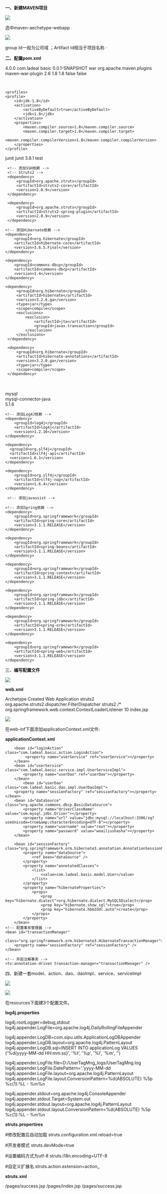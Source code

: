 **一、新建MAVEN项目**

![](./picture/readme/1533814678870.png)

   选中maven-aechetype-webapp 

![](./picture/readme/533814847166.png)

group Id一般为公司域 ；Artifact Id相当于项目名称 ·



**二、配置pom.xml**

<project xmlns="http://maven.apache.org/POM/4.0.0" xmlns:xsi="http://www.w3.org/2001/XMLSchema-instance" xsi:schemaLocation="http://maven.apache.org/POM/4.0.0 http://maven.apache.org/xsd/maven-4.0.0.xsd">
  <modelVersion>4.0.0</modelVersion>
  <groupId>com.ladeal</groupId>
  <artifactId>basic</artifactId>
  <version>0.0.1-SNAPSHOT</version>
  <packaging>war</packaging>
      <build>
        <plugins>
            <plugin>
                <groupId>org.apache.maven.plugins</groupId>
                <artifactId>maven-war-plugin</artifactId>
                <version>2.6</version>
                <configuration>
                	<source>1.8</source>
                	<target>1.8</target>
                    <failOnMissingWebXml>false</failOnMissingWebXml>
                </configuration>
            </plugin>
        </plugins>
    </build>
     <properties>
        <failOnMissingWebXml>false</failOnMissingWebXml>
    </properties>
    
​    

    <profiles>
    <profile>
    	<id>jdk-1.8</id>
    	<activation>
    		<activeByDefault>true</activeByDefault>
    		<jdk>1.8</jdk>
    	</activation>
    	<properties>
    		<maven.compiler.source>1.8</maven.compiler.source>
    		<maven.compiler.target>1.8</maven.compiler.target>
    		<maven.compiler.compilerVersion>1.8</maven.compiler.compilerVersion>
    	</properties>
    </profile>
</profiles>


<!--   网上配置 -->




 <dependencies>
    <dependency>
      <groupId>junit</groupId>
      <artifactId>junit</artifactId>
      <version>3.8.1</version>
      <scope>test</scope>
    </dependency>

	 <!-- 添加SSH依赖 -->    
	 <!-- Struts2 -->    
	 <dependency>    
	     <groupId>org.apache.struts</groupId>    
	     <artifactId>struts2-core</artifactId>    
	     <version>2.0.9</version>    
	 </dependency>    
	 
	 <dependency>    
	     <groupId>org.apache.struts</groupId>    
	     <artifactId>struts2-spring-plugin</artifactId>    
	     <version>2.0.9</version>    
	 </dependency>    
	 
	<!-- 添加Hibernate依赖 -->    
	<dependency>    
	    <groupId>org.hibernate</groupId>    
	    <artifactId>hibernate-core</artifactId>    
	    <version>3.6.5.Final</version>    
	</dependency>    
	
	<dependency>    
	    <groupId>commons-dbcp</groupId>    
	    <artifactId>commons-dbcp</artifactId>    
	    <version>1.4</version>    
	</dependency>    
	
	<dependency>  
	     <groupId>org.hibernate</groupId>  
	     <artifactId>hibernate</artifactId>  
	     <version>3.2.6.ga</version>  
	     <type>jar</type>  
	     <scope>compile</scope>  
	     <exclusions>  
	         <exclusion>  
	             <artifactId>jta</artifactId>  
	             <groupId>javax.transaction</groupId>  
	         </exclusion>  
	     </exclusions>  
	 </dependency>  
	 
	 <dependency>  
	     <groupId>org.hibernate</groupId>  
	     <artifactId>hibernate-annotations</artifactId>  
	     <version>3.2.0.ga</version>  
	     <type>jar</type>  
	     <scope>compile</scope>  
	 </dependency>  


​	 
	<!--添加mysql依赖 -->
	<dependency>  
	   <groupId>mysql</groupId>  
	   <artifactId>mysql-connector-java</artifactId>  
	   <version>5.1.6</version>  
	</dependency> 
	 
	<!-- 添加Log4J依赖 -->    
	<dependency>    
	    <groupId>log4j</groupId>    
	    <artifactId>log4j</artifactId>    
	    <version>1.2.16</version>    
	</dependency>    
	
	<dependency>    
	  <groupId>org.slf4j</groupId>    
	  <artifactId>slf4j-api</artifactId>    
	  <version>1.6.1</version>    
	</dependency>    
	
	<dependency>    
	    <groupId>org.slf4j</groupId>    
	    <artifactId>slf4j-nop</artifactId>    
	    <version>1.6.4</version>    
	</dependency>   
	
	 <!-- 添加javassist -->    
<!--     <dependency>     -->
<!--         <groupId>javassist</groupId>     -->
<!--         <artifactId>javassist</artifactId>     -->
<!--         <version>3.11.0.GA</version>     -->
<!--     </dependency>     -->
        
    <!-- 添加Spring依赖 -->    
    <dependency>    
        <groupId>org.springframework</groupId>    
        <artifactId>spring-core</artifactId>    
        <version>3.1.1.RELEASE</version>    
    </dependency>    
        
    <dependency>    
        <groupId>org.springframework</groupId>    
        <artifactId>spring-beans</artifactId>    
        <version>3.1.1.RELEASE</version>    
    </dependency>    
        
    <dependency>    
        <groupId>org.springframework</groupId>    
        <artifactId>spring-context</artifactId>    
        <version>3.1.1.RELEASE</version>    
    </dependency>    
        
    <dependency>    
        <groupId>org.springframework</groupId>    
        <artifactId>spring-jdbc</artifactId>    
        <version>3.1.1.RELEASE</version>    
    </dependency>    
        
    <dependency>    
        <groupId>org.springframework</groupId>    
        <artifactId>spring-orm</artifactId>    
        <version>3.1.1.RELEASE</version>    
    </dependency>    
        
    <dependency>    
        <groupId>org.springframework</groupId>    
        <artifactId>spring-web</artifactId>    
        <version>3.1.1.RELEASE</version>    
    </dependency>     

  </dependencies>
</project>

   三、**编写配置文件** 

![](./picture/readme/1533815583740.png)

**web.xml**

<!DOCTYPE web-app PUBLIC
 "-//Sun Microsystems, Inc.//DTD Web Application 2.3//EN"
 "http://java.sun.com/dtd/web-app_2_3.dtd" >

<web-app>
  <display-name>Archetype Created Web Application</display-name>


  <!-- 配置sturts2过滤器 -->
  <filter>  
      <filter-name>struts2</filter-name>  
      <filter-class>org.apache.struts2.dispatcher.FilterDispatcher</filter-class>  
  </filter>  
  <filter-mapping>  
      <filter-name>struts2</filter-name>  
      <url-pattern>/*</url-pattern>  
  </filter-mapping>  

  <!-- Spring 监听器 -->  
  <listener>  
      <listener-class>org.springframework.web.context.ContextLoaderListener</listener-class>  
  </listener> 

  <session-config>
      <session-timeout>10</session-timeout>   <!-- 10分钟登录过期 -->
  </session-config>
  <welcome-file-list>
      <welcome-file>index.jsp</welcome-file>  <!-- 欢迎界面 -->
  </welcome-file-list>

</web-app>    



![](./picture/readme/1533815765667.png)

在web-inf下面添加applicationContext.xml文件:

**applicationContext.xml**

<?xml version="1.0" encoding="UTF-8"?>

<beans xmlns="http://www.springframework.org/schema/beans"
    xmlns:xsi="http://www.w3.org/2001/XMLSchema-instance"
    xmlns:aop="http://www.springframework.org/schema/aop"
    xmlns:tx="http://www.springframework.org/schema/tx"
    xsi:schemaLocation="http://www.springframework.org/schema/beans http://www.springframework.org/schema/beans/spring-beans-3.0.xsd
                http://www.springframework.org/schema/aop http://www.springframework.org/schema/aop/spring-aop-2.5.xsd
                http://www.springframework.org/schema/tx http://www.springframework.org/schema/tx/spring-tx-3.0.xsd" default-autowire="byName">
        
        <bean id="loginAction" class="com.ladeal.basic.action.LoginAction">
       		 <property name="userService" ref="userService"></property>
        </bean>  
        <bean id="userService" class="com.ladeal.basic.service.impl.UserServiceImpl">
        	<property name="userDao" ref="userDao"></property>
        </bean>  
        	<bean id="userDao" class="com.ladeal.basic.dao.impl.UserDaoImpl">
    	<property name="sessionFactory" ref="sessionFactory"></property>
    </bean>
        <bean id="dataSource" class="org.apache.commons.dbcp.BasicDataSource">  
            <property name="driverClassName" value="com.mysql.jdbc.Driver"></property>  
            <property name="url" value="jdbc:mysql://localhost:3306/zq?useUnicode=true&amp;characterEncoding=UTF-8"></property>  
            <property name="username" value="root"></property>  
            <property name="password" value="woailiushasha"></property>  
    	</bean>    
    	
    	<bean id="sessionFactory" class="org.springframework.orm.hibernate3.annotation.AnnotationSessionFactoryBean">  
            <property name="dataSource">  
                <ref bean="dataSource" />  
            </property>  
            <property name="annotatedClasses">  
                <list>  
                    <value>com.ladeal.basic.model.User</value>  
                </list>  
            </property>  
            <property name="hibernateProperties">  
                <props>  
                    <prop key="hibernate.dialect">org.hibernate.dialect.MySQL5Dialect</prop>  
                    <prop key="hibernate.show_sql">true</prop>  
                    <prop key="hibernate.hbm2ddl.auto">create</prop>  
                </props>  
            </property>  
        </bean>    
    <!-- 配置事务管理器 -->
    <bean id="transactionManager"
    	class="org.springframework.orm.hibernate3.HibernateTransactionManager">
    	<property name="sessionFactory" ref="sessionFactory" />
    </bean>
    
    <!-- 开启注解事务 -->
    <tx:annotation-driven transaction-manager="transactionManager" />  
</beans>



四、新建一套model、action、dao、daoImpl、service、serviceImpl

![](.picture/readme/1533816528899.png)




![](.picture/readme/1533816592164.png)

在resources下面建3个配置文件。

**log4j.properties**

log4j.rootLogger=debug,stdout
log4j.appender.LogFile=org.apache.log4j.DailyRollingFileAppender

log4j.appender.LogDB=com.sipu.utils.ApplicationLogDBAppender
log4j.appender.LogDB.layout=org.apache.log4j.PatternLayout
log4j.appender.LogDB.sql=INSERT INTO applicationLog  VALUES ('%d{yyyy-MM-dd HH:mm:ss}', '%t', '%p', '%l', '%m', '')

log4j.appender.LogFile.file=D\:/UserTagMng_logs/UserTagMng.log   
log4j.appender.LogFile.DatePattern='.'yyyy-MM-dd   
log4j.appender.LogFile.layout=org.apache.log4j.PatternLayout   
log4j.appender.LogFile.layout.ConversionPattern=%d{ABSOLUTE} %5p  %c{1}:%L - %m%n

log4j.appender.stdout=org.apache.log4j.ConsoleAppender
log4j.appender.stdout.Target=System.out
log4j.appender.stdout.layout=org.apache.log4j.PatternLayout
log4j.appender.stdout.layout.ConversionPattern=%d{ABSOLUTE} %5p  %c{1}:%L - %m%n



**struts.propertires**

#修改配置后自动加载
struts.configuration.xml.reload=true

#开发者模式
struts.devMode=true

#设置编码方式为utf-8
struts.i18n.encoding=UTF-8

#自定义扩展名
struts.action.extension=action,,

**struts.xml**

<?xml version="1.0" encoding="UTF-8" ?> 
<!DOCTYPE struts PUBLIC
    "-//Apache Software Foundation//DTD Struts Configuration 2.1.7//EN"
    "http://struts.apache.org/dtds/struts-2.1.7.dtd">
<struts>
 	<package name="default" extends="struts-default">
		<action name="login" class="com.ladeal.basic.action.LoginAction" method="login">
			<result name="success">/pages/success.jsp</result>
			<result name="failured">/pages/index.jsp</result>
		</action>
		<action name="user_test" class="com.ladeal.basic.action.LoginAction" method="test">
				<result name="success">/pages/success.jsp</result>
		</action>
	</package>
</struts>